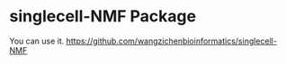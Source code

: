 # singlecell-NMF Package

You can use it.
https://github.com/wangzichenbioinformatics/singlecell-NMF

